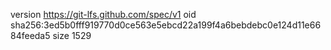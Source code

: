 version https://git-lfs.github.com/spec/v1
oid sha256:3ed5b0fff919770d0ce563e5ebcd22a199f4a6bebdebc0e124d11e6684feeda5
size 1529
